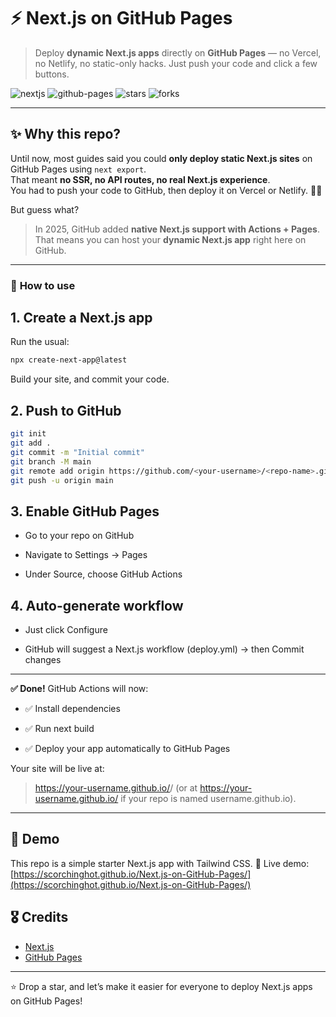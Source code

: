 # ⚡ Next.js on GitHub Pages

> Deploy **dynamic Next.js apps** directly on **GitHub Pages** — no Vercel, no Netlify, no static-only hacks. Just push your code and click a few buttons.

![nextjs](https://img.shields.io/badge/Next.js-15+-000000?logo=nextdotjs&logoColor=white)
![github-pages](https://img.shields.io/badge/GitHub%20Pages-Live-222222?logo=github&logoColor=white)
![stars](https://img.shields.io/github/stars/scorchinghot/Next.js-on-GitHub-Pages?style=social)
![forks](https://img.shields.io/github/forks/scorchinghot/Next.js-on-GitHub-Pages?style=social)

---

## ✨ Why this repo?

Until now, most guides said you could **only deploy static Next.js sites** on GitHub Pages using `next export`.  
That meant **no SSR, no API routes, no real Next.js experience**.  
You had to push your code to GitHub, then deploy it on Vercel or Netlify. 🤦‍♂️

But guess what?  
> In 2025, GitHub added **native Next.js support with Actions + Pages**.  
That means you can host your **dynamic Next.js app** right here on GitHub.  

---

### 🧩 **How to use**

## 1. Create a Next.js app  
   Run the usual:
   ```bash
   npx create-next-app@latest
   ```
   Build your site, and commit your code.

## 2. Push to GitHub
   ```bash
   git init
   git add .
   git commit -m "Initial commit"
   git branch -M main
   git remote add origin https://github.com/<your-username>/<repo-name>.git
   git push -u origin main
   ```

## 3. Enable GitHub Pages

* Go to your repo on GitHub

* Navigate to Settings → Pages

* Under Source, choose GitHub Actions

## 4. Auto-generate workflow

* Just click Configure
  
* GitHub will suggest a Next.js workflow (deploy.yml) → then Commit changes
  
---
**✅ Done!**
GitHub Actions will now:

* ✅ Install dependencies

* ✅ Run next build

* ✅ Deploy your app automatically to GitHub Pages

Your site will be live at:
> https://your-username.github.io/<repo-name>/
(or at https://your-username.github.io/ if your repo is named username.github.io).
---   

## 🧪 Demo

This repo is a simple starter Next.js app with Tailwind CSS.
🔗 Live demo: [https://scorchinghot.github.io/Next.js-on-GitHub-Pages/](https://scorchinghot.github.io/Next.js-on-GitHub-Pages/)  

## 🎖️ Credits

- [Next.js](https://nextjs.org/)  
- [GitHub Pages](https://pages.github.com/) 

---

⭐ Drop a star, and let’s make it easier for everyone to deploy Next.js apps on GitHub Pages!

